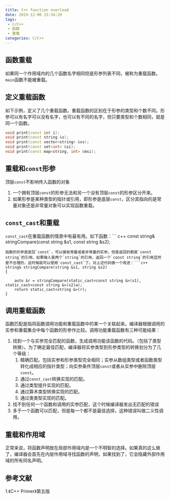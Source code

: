```yaml
---
title: C++ function overload
date: 2019-12-06 15:34:29
tags:
 - C/C++
 - 函数
 - 重载
categories: C/C++
---
```


## 函数重载
如果同一个作用域内的几个函数名字相同但是形参列表不同，被称为重载函数。`main`函数不能被重载。

## 定义重载函数
如下示例，定义了几个重载函数。重载函数的区别在于形参的类型和个数不同。形参可以有名字可以没有名字，也可以有不同的名字，但只要类型和个数相同，就是同一个函数。
``` c++
void print(const int i);
void print(const string &s);
void print(const vector<string> &vs);
void print(const set<int> &si);
void print(const map<string, int> &msi);
```

## 重载和`const`形参
顶层`const`不影响传入函数的对象
1. 一个拥有顶层`const`的形参无法和另一个没有顶层`const`的形参区分开来。
2. 如果形参是某种类型的指针或引用，即形参是底层`const`，区分其指向的是常量对象还是非常量对象可以实现函数重载。

## `const_cast`和重载
`const_cast`在重载函数的情景中有最有用。如下函数：``` c++
const string& stringCompare(const string &s1, const string &s2);
```
函数的形参是底层`const`，可以接收常量或者非常量的实参。但是返回的都是`const string`的引用，如果输入是两个`string`的引用，返回一个`const string`的引用显然是不合理的，这时候就可以使用`const_cast`了。对上述代码做一个改进：```c++
string& stringCompare(string &s1, string &s2)
{

    auto &r = stringCompare(static_cast<const string &>(s1), static_cast<const string &>(s2)a);
    return static_cast<string &>(r);
}

```

## 调用重载函数
函数匹配是指将函数调用功能和重载函数中的某一个关联起来。编译器根据调用的实参和重载集合中每个函数的形参作比较。调用功能重载函数有三种可能结果：
1. 找到一个与实参完全匹配的函数，生成调用功能该函数的代码。（包括了类型转换）。为了确定最佳匹配，编译器将实参类型到形参类型的转换划分为了几个等级：
    1. 精确匹配。包括实参和形参类型完全相同；实参从数组类型或者函数类型转化成相应的指针类型；向实参条件顶层`const`或者从实参中删除顶层`const`。
    2. 通过`const_cast`转换实现的匹配。
    3. 通过类型提升实现的匹配。
    4. 通过算术类型转换实现的匹配。
    5. 通过类类型实现的匹配。
2. 找不到任何一个函数和调用的实参匹配，这个时候编译器发出无匹配的错误
3. 多于一个函数可以匹配，但是每一个都不是最佳选择，这种错误叫做二义性调用。

## 重载和作用域
正常来说，将函数声明放在局部作用域内是一个不明智的选择。如果真的这么做了，编译器会首先在内层作用域寻找函数的声明，如果找到了，它会隐藏外部作用域的所有同名声明。

## 参考文献
1.《C++ Primer》第五版

